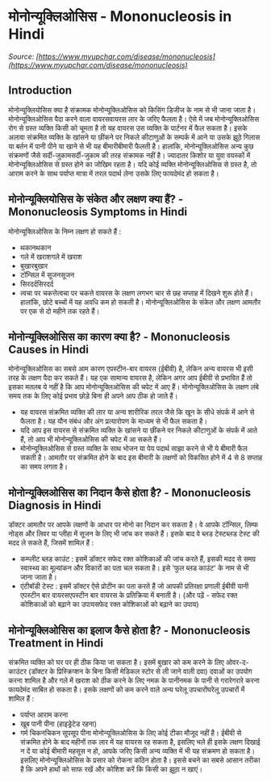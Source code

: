 # मोनोन्यूक्लिओसिस - Mononucleosis in Hindi
_Source: [https://www.myupchar.com/disease/mononucleosis](https://www.myupchar.com/disease/mononucleosis)_

## Introduction
मोनोन्यूक्लियोसिस क्या है
संक्रामक मोनोन्यूक्लिओसिस को किसिंग डिजीज के नाम से भी जाना जाता है। मोनोन्यूक्लिओसिस पैदा करने वाला वायरसवायरस लार के जरिए फैलता है। ऐसे में जब मोनोन्यूक्लिओसिस रोग से ग्रस्त व्यक्ति किसी को चूमता है तो यह वायरस उस व्यक्ति के पार्टनर में फैल सकता है। इसके अलावा संक्रमित व्यक्ति के खांसने या छींकने पर निकले कीटाणुओं के सम्पर्क में आने या उसके झूठे गिलास या बर्तन में पानी पीने या खाने से भी यह बीमारीबीमारी फैलती है। हालांकि, मोनोन्यूक्लिओसिस अन्य कुछ संक्रमणों जैसे सर्दी-जुकामसर्दी-जुकाम की तरह संक्रामक नहीं है। ज्यादातर किशोर या युवा वयस्कों में मोनोन्यूक्लिओसिस से ग्रस्त होने का जोखिम रहता है। यदि कोई व्यक्ति मोनोन्यूक्लिओसिस से ग्रस्त है, तो आराम करने के साथ पर्याप्त मात्रा में तरल पदार्थ लेना उसके लिए फायदेमंद हो सकता है।

## मोनोन्यूक्लियोसिस के संकेत और लक्षण क्या हैं? - Mononucleosis Symptoms in Hindi
मोनोन्यूक्लिओसिस के निम्न लक्षण हो सकते हैं :
- थकानथकान
- गले में खराशगले में खराश
- बुखारबुखार
- टॉन्सिल में सूजनसूजन
- सिरदर्दसिरदर्द
- त्वचा पर चकत्तेत्वचा पर चकत्ते
वायरस के लक्षण लगभग चार से छह सप्ताह में दिखने शुरू होते हैं। हालांकि, छोटे बच्चों में यह अवधि कम हो सकती है। मोनोन्यूक्लिओसिस के संकेत और लक्षण आमतौर पर एक से दो महीने तक रहते हैं।

## मोनोन्यूक्लिओसिस का कारण क्या है? - Mononucleosis Causes in Hindi
मोनोन्यूक्लिओसिस का सबसे आम कारण एपस्टीन-बार वायरस (ईबीवी) है, लेकिन अन्य वायरस भी इसी तरह के लक्षण पैदा कर सकते हैं। यह एक सामान्य वायरस है, लेकिन अगर आप ईबीवी से प्रभावित हैं तो इसका मतलब ये नहीं है कि आप मोनोन्यूक्लिओसिस की चपेट में आए हैं।
मोनोन्यूक्लिओसिस के लक्षण लंबे समय तक के लिए कोई प्रभाव छोड़े बिना ही अपने आप ठीक हो जाते हैं।
- यह वायरस संक्रमित व्यक्ति की लार या अन्य शारीरिक तरल जैसे कि खून के सीधे संपर्क में आने से फैलता है। यह यौन संबंध और अंग प्रत्यारोपण के माध्यम से भी फैल सकता है।
- यदि आप इस वायरस से संक्रमित व्यक्ति के खांसने या छींकने पर निकले कीटाणुओं के संपर्क में आते हैं, तो आप भी मोनोन्यूक्लिओसिस की चपेट में आ सकते हैं।
- मोनोन्यूक्लिओसिस से ग्रस्त व्यक्ति के साथ भोजन या पेय पदार्थ साझा करने से भी ये बीमारी फैल सकती है। आमतौर पर संक्रमित होने के बाद इस बीमारी के लक्षणों को विकसित होने में 4 से 8 सप्ताह का समय लगता है।

## मोनोन्यूक्लिओसिस का निदान कैसे होता है? - Mononucleosis Diagnosis in Hindi
डॉक्टर आमतौर पर आपके लक्षणों के आधार पर मोनो का निदान कर सकता है। वे आपके टॉन्सिल, लिम्फ नोड्स और लिवर या प्लीहा में सूजन के लिए भी जांच कर सकते हैं। इसके बाद वे ब्लड टेस्टब्लड टेस्ट की मदद ले सकते हैं, जिसमें शामिल हैं :
- कम्प्लीट ब्लड काउंट : इसमें डॉक्टर सफेद रक्त कोशिकाओं की जांच करते हैं, इसकी मदद से समग्र स्वास्थ्य का मूल्यांकन और विकारों का पता चल सकता है। इसे 'फुल ब्लड काउंट' के नाम से भी जाना जाता है।
- एंटीबॉडी टेस्ट : इसमें डॉक्टर ऐसे प्रोटीन का पता करते हैं जो आपकी प्रतिरक्षा प्रणाली ईबीवी यानी एपस्टीन बार वायरसएपस्टीन बार वायरस के प्रतिक्रिया में बनाती है।
(और पढ़ें - सफेद रक्त कोशिकाओं को बढ़ाने का उपायसफेद रक्त कोशिकाओं को बढ़ाने का उपाय)

## मोनोन्यूक्लिओसिस का इलाज कैसे होता है? - Mononucleosis Treatment in Hindi
संक्रमित व्यक्ति को घर पर ही ठीक किया जा सकता है। इसमें बुखार को कम करने के लिए ओवर-द-काउंटर (डॉक्टर के प्रिस्क्रिप्शन के बिना किसी मेडिकल स्टोर से ली जाने वाली दवा) दवाओं का उपयोग करना शामिल है और गले में खराश को ठीक करने के लिए नमक के पानीनमक के पानी से गरारेगरारे करना फायदेमंद साबित हो सकता है। इसके लक्षणों को कम करने वाले अन्य घरेलू उपचारोंघरेलू उपचारों में शामिल हैं :
- पर्याप्त आराम करना
- खूब पानी पीना (हाइड्रेटेड रहना)
- गर्म चिकनचिकन सूपसूप पीना
मोनोन्यूक्लिओसिस के लिए कोई टीका मौजूद नहीं है। ईबीवी से संक्रमित होने के बाद महीनों तक लार में यह वायरस रह सकता है, इसलिए भले ही इसके लक्षण दिखाई न दें या कोई बीमारी महसूस न हो, आपके जरिए किसी अन्य व्यक्ति में भी यह संक्रमण हो सकता है। इसलिए मोनोन्यूक्लिओसिस के प्रसार को रोकना कठिन होता है। इससे बचने का सबसे आसान तरीका है कि अपने हाथों को साफ रखें और कोशिश करें कि किसी का झूठा न खाएं।

